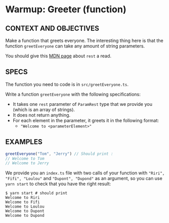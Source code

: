 # Warmup: Greeter (function)

## CONTEXT AND OBJECTIVES

Make a function that greets everyone. The interesting thing here is that the function `greetEveryone` can take any amount of string parameters.

You should give this [MDN page](https://developer.mozilla.org/en-US/docs/Web/JavaScript/Reference/Functions/rest_parameters) about `rest` a read.

## SPECS

The function you need to code is in `src/greetEveryone.ts`.

Write a function `greetEveryone` with the following specifications:

- It takes one `rest` parameter of `ParamRest` type that we provide you (which is an array of strings).
- It does not return anything.
- For each element in the parameter, it greets it in the following format:
  - `"Welcome to <parameterElement>"`

## EXAMPLES

```js
greetEveryone("Tom", "Jerry") // Should print : 
// Welcome to Tom
// Welcome to Jerry
```

We provide you an `index.ts` file with two calls of your function with `"Riri", "Fifi", "Loulou"` and `"Dupont", "Dupond"` as an argument, so you can use `yarn start` to check that you have the right result:

```shell-session
$ yarn start # should print
Welcome to Riri
Welcome to Fifi
Welcome to Loulou
Welcome to Dupont
Welcome to Dupond
```
